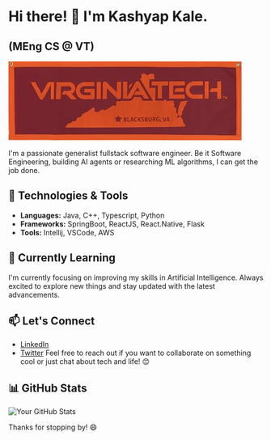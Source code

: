 # Hi there! 👋 I'm Kashyap Kale. 
## (MEng CS @ VT)

![Profile Banner](IMG_5572.png)

I'm a passionate generalist fullstack software engineer. Be it Software Engineering, building AI agents or researching ML algorithms, I can get the job done. 
## 🔧 Technologies & Tools

- **Languages:** Java, C++, Typescript, Python
- **Frameworks:** SpringBoot, ReactJS, React.Native, Flask
- **Tools:** Intellij, VSCode, AWS

## 🌱 Currently Learning

I'm currently focusing on improving my skills in Artificial Intelligence. Always excited to explore new things and stay updated with the latest advancements.

## 📫 Let's Connect

- [LinkedIn](https://www.linkedin.com/in/kashyapmkale/)
- [Twitter](https://twitter.com/kashyap_ai)
Feel free to reach out if you want to collaborate on something cool or just chat about tech and life! 😊

## 📊 GitHub Stats

![Your GitHub Stats](https://github-readme-stats.vercel.app/api?username=kashyapkale&show_icons=true&theme=radical)


Thanks for stopping by! 😄

